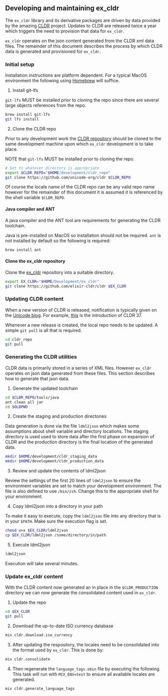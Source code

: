 ## Developing and maintaining ex_cldr

The `ex_cldr` library and its derivative packages are driven by data provided by the amazing [CLDR](https://cldr.unicode.org) project. Updates to CLDR are released twice a year which triggers the need to provision that data for `ex_cldr`.

`ex_cldr` operates on the json content generated from the CLDR xml data files. The remainder of this document describes the process by which CLDR data is generated and provisioned for `ex_cldr`.

### Initial setup

Installation instructions are platform dependent. For a typical MacOS environment the following using [Homebrew](https://brew.sh) will suffice.

1. Install git-lfs

`git-lfs` MUST be installed prior to cloning the repo since there are several large objects references from the repo.

```bash
brew install git-lfs
git lfs install
```

2. Clone the CLDR repo

Prior to any development work the [CLDR repository](https://github.com/unicode-org/cldr) should be cloned to the same development machine upon which `ex_cldr` development is to take place.

NOTE that `git-lfs` MUST be installed prior to cloning the repo.

```bash
# Set to whatever directory is appropriate
export $CLDR_REPO="$HOME/development/cldr_repo"
git clone https://github.com/unicode-org/cldr $CLDR_REPO
```

Of course the locale name of the CLDR repo can be any valid repo name however for the remainder of this document it is assumed it is referenced by the shell variable `$CLDR_REPO`.

#### Java compiler and ANT

A java compiler and the ANT tool are requirements for generating the CLDR toolchain.

Java is pre-installed on MacOS so installation should not be required. `ant` is not installed by default so the following is required:

```bash
brew install ant
```

#### Clone the ex_cldr repository

Clone the [ex_cldr](https://github.com/elixir-cldr/cldr) repository into a suitable directory.

```bash
export EX_CLDR="$HOME/Development/ex_cldr"
git clone https://github.com/elixir-cldr/cldr $EX_CLDR
```

### Updating CLDR content

When a new version of CLDR is released, notification is typically given on the [Unicode blog](http://blog.unicode.org). For example, [this](http://blog.unicode.org/2020/04/unicode-locale-data-v37-released_23.html) is the introduction of CLDR 37.

Whenever a new release is created, the local repo needs to be updated. A simple `git pull` is all that is required.

```bash
cd cldr_repo
git pull
```

### Generating the CLDR utilities

CLDR data is primarily stored in a series of XML files. However `ex_cldr` operates on json data generated from these files.  This section describes how to generate that json data.

1. Generate the updated toolchain

```bash
cd $CLDR_REPO/tools/java
ant clean all jar
cd $OLDPWD
```

2. Create the staging and production directories

Data generation is done via the file `ldml2json` which makes some assumptions about shell variable and directory locations. The staging directory is used used to store data after the first phase on expansion of CLDR and the production directory is the final location of the generated data.

```bash
mkdir $HOME/development/cldr_staging_data
mkdir $HOME/development/cldr_production_data
```

3. Review and update the contents of ldml2json

Review the settings of the first 20 lines of `ldml2json` to ensure the environment variables are set to match your development environment. The file is also defined to use `/bin/zsh`. Change this to the appropriate shell for your environment.

4. Copy ldml2json into a directory in your path

To make it easy to execute, copy the `ldml2json` file into any directory that is in your `$PATH`. Make sure the execution flag is set.
```bash
chmod u+x $EX_CLDR/ldml2json
cp $EX_CLDR/ldml2json /some/directory/in/path
```

5. Execute ldml2json

```bash
ldml2json
```

Execution will take several minutes.

### Update ex_cldr content

With the CLDR content now generated an in place in the `$CLDR_PRODUCTION` directory we can now generate the consolidated content used in `ex_cldr`.

1. Update the repo
```bash
cd $EX_CLDR
git pull
```

2. Download the up-to-date ISO currency database
```bash
mix cldr.download.iso_currency
```

3. After updating the respository, the locales need to be consolidated into the format used by `ex_cldr`.  This is done by:
```bash
mix cldr.consolidate
```

4. Then regenerate the `language_tags.ebin` file by executing the following. This task will run with `MIX_ENV=test` to ensure all available locales are generated.
```bash
mix cldr.generate_language_tags
```


